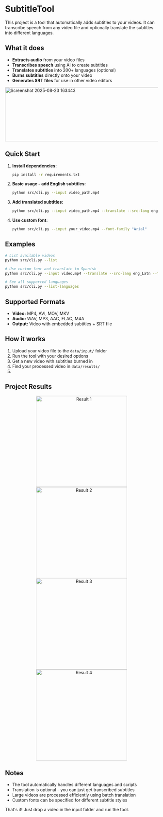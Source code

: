 # SubtitleTool

This project is a tool that automatically adds subtitles to your videos. It can transcribe speech from any video file and optionally translate the subtitles into different languages.

## What it does

- **Extracts audio** from your video files
- **Transcribes speech** using AI to create subtitles
- **Translates subtitles** into 200+ languages (optional)
- **Burns subtitles** directly onto your video
- **Generates SRT files** for use in other video editors
  
<img width="800" height="178" alt="Screenshot 2025-08-23 163443" src="https://github.com/user-attachments/assets/6a027661-14d2-43c1-ad84-c42a1f271f57" />

## Quick Start

1. **Install dependencies:**
   ```bash
   pip install -r requirements.txt
   ```

2. **Basic usage - add English subtitles:**
   ```bash
   python src/cli.py --input video_path.mp4
   ```

3. **Add translated subtitles:**
   ```bash
   python src/cli.py --input video_path.mp4 --translate --src-lang eng_Latn --tgt-lang pes_Arab
   ```

4. **Use custom font:**
   ```bash
   python src/cli.py --input your_video.mp4 --font-family "Arial"
   ```

## Examples

```bash
# List available videos
python src/cli.py --list

# Use custom font and translate to Spanish
python src/cli.py --input video.mp4 --translate --src-lang eng_Latn --tgt-lang spa_Latn --font-family "Times New Roman"

# See all supported languages
python src/cli.py --list-languages
```

## Supported Formats

- **Video:** MP4, AVI, MOV, MKV
- **Audio:** WAV, MP3, AAC, FLAC, M4A
- **Output:** Video with embedded subtitles + SRT file

## How it works

1. Upload your video file to the `data/input/` folder
2. Run the tool with your desired options
3. Get a new video with subtitles burned in
4. Find your processed video in `data/results/`
5. 
## Project Results
<div align="center">

[<img alt="Result 1" src="docs/thumbs/result1.jpg" width="300">](https://github.com/user-attachments/assets/40ac13de-5012-4289-9827-c7a66725066f)
[<img alt="Result 2" src="docs/thumbs/result2.jpg" width="300">](https://github.com/user-attachments/assets/0a049a6f-2b73-4568-be3b-ab51d1263e6e)
[<img alt="Result 3" src="docs/thumbs/result3.jpg" width="300">](https://github.com/user-attachments/assets/1bce8428-6bb0-468b-8dfc-ead2d4ff9f0b)
[<img alt="Result 4" src="docs/thumbs/result4.jpg" width="300">](https://github.com/user-attachments/assets/4a440694-8b1d-47c4-98f3-ad52e88b364a)

</div>

## Notes
- The tool automatically handles different languages and scripts
- Translation is optional - you can just get transcribed subtitles
- Large videos are processed efficiently using batch translation
- Custom fonts can be specified for different subtitle styles

That's it! Just drop a video in the input folder and run the tool.
